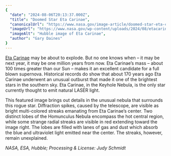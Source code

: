 ```yaml
---
{
  "date": "2024-08-06T20:13:37.000Z",
  "title": "Doomed Star Eta Carinae",
  "canonicalUrl": "https://www.nasa.gov/image-article/doomed-star-eta-carinae/",
  "imageUrl": "https://www.nasa.gov/wp-content/uploads/2024/08/etacarinae-hubbleschmidt-1764-aaeb6f.png",
  "imageAlt": "Hubble image of Eta Carinae",
  "author": "Gary Daines"
}
---
```


[Eta Carinae](https://www.nasa.gov/universe/nasa-observatories-take-an-unprecedented-look-into-superstar-eta-carinae/) may be about to explode. But no one knows when – it may be next year, it may be one million years from now. Eta Carinae’s mass – about 100 times greater than our Sun – makes it an excellent candidate for a full blown supernova. Historical records do show that about 170 years ago Eta Carinae underwent an unusual outburst that made it one of the brightest stars in the southern sky. Eta Carinae, in the Keyhole Nebula, is the only star currently thought to emit natural LASER light.

This featured image brings out details in the unusual nebula that surrounds this rogue star. Diffraction spikes, caused by the telescope, are visible as bright multi-colored streaks emanating from Eta Carinae’s center. Two distinct lobes of the Homunculus Nebula encompass the hot central region, while some strange radial streaks are visible in red extending toward the image right. The lobes are filled with lanes of gas and dust which absorb the blue and ultraviolet light emitted near the center. The streaks, however, remain unexplained.

_NASA, ESA, Hubble; Processing & License: Judy Schmidt_
